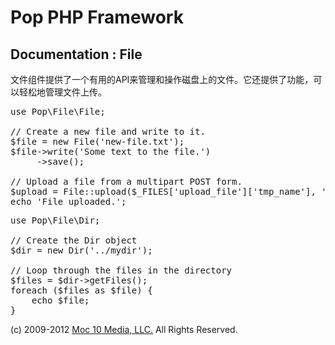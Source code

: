 Pop PHP Framework
=================

Documentation : File
--------------------

文件组件提供了一个有用的API来管理和操作磁盘上的文件。它还提供了功能，可以轻松地管理文件上传。

<pre>
use Pop\File\File;

// Create a new file and write to it.
$file = new File('new-file.txt');
$file->write('Some text to the file.')
     ->save();

// Upload a file from a multipart POST form.
$upload = File::upload($_FILES['upload_file']['tmp_name'], '../uploads/' . $_FILES['upload_file']['name']);
echo 'File uploaded.';
</pre>
<pre>
use Pop\File\Dir;

// Create the Dir object
$dir = new Dir('../mydir');

// Loop through the files in the directory
$files = $dir-&gt;getFiles();
foreach ($files as $file) {
    echo $file;
}
</pre>

(c) 2009-2012 [Moc 10 Media, LLC.](http://www.moc10media.com) All Rights Reserved.
